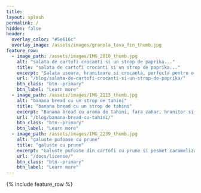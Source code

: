 ```yaml
---
title:
layout: splash
permalink: /
hidden: false
header:
  overlay_color: "#5e616c"
  overlay_image: /assets/images/granola_tava_fin_thumb.jpg
feature_row:
  - image_path: /assets/images/IMG_2010_thumb.jpg
    alt: "salata de cartofi crocanti si un strop de paprika..."
    title: "salata de cartofi crocanti si un strop de paprika..."
    excerpt: "Salata usoara, hranitoare si crocanta, perfecta pentru o cina de vara."
    url: "/blog/salata-de-cartofi-crocanti-si-un-strop-de-paprika/"
    btn_class: "btn--primary"
    btn_label: "Learn more"
  - image_path: /assets/images/IMG_2113_thumb.jpg
    alt: "banana bread cu un strop de tahini"
    title: "banana bread cu un strop de tahini"
    excerpt: "Banana bread cu aroma de tahini, fara zahar, hranitor si pentru bebelusi."
    url: "/blog/banana-bread-cu-tahini/"
    btn_class: "btn--primary"
    btn_label: "Learn more"
  - image_path: /assets/images/IMG_2239_thumb.jpg
    alt: "galuste pufoase cu prune"
    title: "galuste cu prune"
    excerpt: "Galuste pufoase din cartofi cu prune si pesmet caramelizat."
    url: "/docs/license/"
    btn_class: "btn--primary"
    btn_label: "Learn more"      
---
```


{% include feature_row %}
